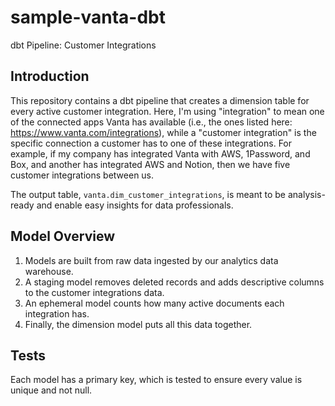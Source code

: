 # sample-vanta-dbt
dbt Pipeline: Customer Integrations

## Introduction
This repository contains a dbt pipeline that creates a dimension table for every active customer integration. Here, I'm using "integration" to mean one of the connected apps Vanta has available (i.e., the ones listed here: https://www.vanta.com/integrations), while a "customer integration" is the specific connection a customer has to one of these integrations. For example, if my company has integrated Vanta with AWS, 1Password, and Box, and another has integrated AWS and Notion, then we have five customer integrations between us. 

The output table, `vanta.dim_customer_integrations`, is meant to be analysis-ready and enable easy insights for data professionals. 

## Model Overview
1. Models are built from raw data ingested by our analytics data warehouse.
2. A staging model removes deleted records and adds descriptive columns to the customer integrations data.
3. An ephemeral model counts how many active documents each integration has.
4. Finally, the dimension model puts all this data together.

## Tests
Each model has a primary key, which is tested to ensure every value is unique and not null. 

